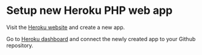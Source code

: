 # Setup new Heroku PHP web app
Visit the [Heroku website](heroku.com) and create a new app.

Go to [Heroku dashboard](dashboard.heroku.com) and connect the newly created app to your Github repository.